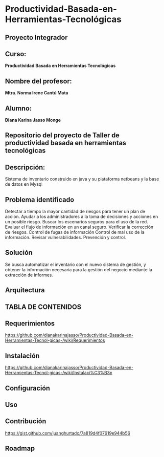 # Productividad-Basada-en-Herramientas-Tecnológicas
## Proyecto Integrador

## Curso: 

**Productividad Basada en Herramientas Tecnológicas**

## Nombre del profesor: 
**Mtra. Norma Irene Cantú Mata**

## Alumno: 
**Diana Karina Jasso Monge**


## Repositorio del proyecto de Taller de productividad basada en herramientas tecnológicas

## Descripción: 
Sistema de inventario construido en java y su plataforma netbeans y la base de datos en Mysql 


## Problema identificado

Detectar a tiempo la mayor cantidad de riesgos para tener un plan de acción.
Ayudar a los administradores a la toma de decisiones y acciones en un posible riesgo.
Buscar los escenarios seguros para el uso de la red.
Evaluar el flujo de información en un canal seguro.
Verificar la corrección de riesgos.
Control de fugas de información
Control de mal uso de la información.
Revisar vulnerabilidades.
Prevención y control.


## Solución
Se busca automatizar el inventario con el nuevo sistema de gestión, y obtener la información necesaria para la gestión del negocio mediante la extracción de informes.


## Arquitectura 

## TABLA DE CONTENIDOS

## Requerimientos 

https://github.com/dianakarinajasso/Productividad-Basada-en-Herramientas-Tecnol-gicas-/wiki/Requerimientos

## Instalación
https://github.com/dianakarinajasso/Productividad-Basada-en-Herramientas-Tecnol-gicas-/wiki/Instalaci%C3%B3n

## Configuración

## Uso 

## Contribución
https://gist.github.com/juanghurtado/7a819d4f07619e944b56

## Roadmap 
